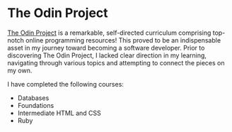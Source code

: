 <h1>The Odin Project</h1>
<p> <a href="https://theodinproject.com/">The Odin Project</a> is a remarkable, self-directed curriculum comprising top-notch online programming resources! This proved to be an indispensable asset in my journey toward becoming a software developer. Prior to discovering The Odin Project, I lacked clear direction in my learning, navigating through various topics and attempting to connect the pieces on my own.</p>
I have completed the following courses:
<ul>
  <li>Databases</li>
  <li>Foundations</li>
  <li>Intermediate HTML and CSS</li>
  <li>Ruby</li>
</ul>
